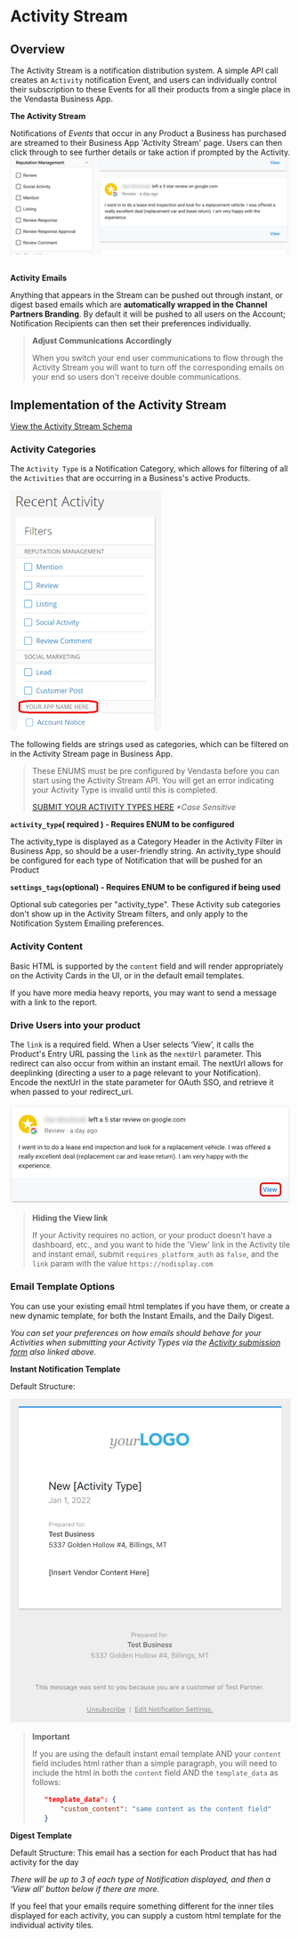# Activity Stream

## Overview
The Activity Stream is a notification distribution system. A simple API call creates an `Activity` notification Event, and users can individually control their subscription to these Events for all their products from a single place in the Vendasta Business App.

**The Activity Stream**

Notifications of _Events_ that occur in any Product a Business has purchased are streamed to their Business App 'Activity Stream' page. Users can then click through to see further details or take action if prompted by the Activity.
![highlights](../../assets/images/guides/activitystream/activitystream_activity.png)
&nbsp;

**Activity Emails**

Anything that appears in the Stream can be pushed out through instant, or digest based emails which are **automatically wrapped in the Channel Partners Branding**. By default it will be pushed to all users on the Account; Notification Recipients can then set their preferences individually.

<!-- theme: warning -->
>**Adjust Communications Accordingly**
>
>When you switch your end user communications to flow through the Activity Stream you will want to turn off the corresponding emails on your end so users don't receive double communications.

## Implementation of the Activity Stream

[View the Activity Stream Schema](https://developers.vendasta.com/vendor/c2NoOjE2NTY5NDA3-activity)

### Activity Categories

The `Activity Type` is a Notification Category, which allows for filtering of all the `Activities` that are occurring in a Business's active Products.

![new](../../assets/images/guides/activitystream/activitystream_activitytype.png)



The following fields are strings used as categories, which can be filtered on in the Activity Stream page in Business App. 

<!-- theme: warning -->
>These ENUMS must be pre configured by Vendasta before you can start using the Activity Stream API. You will get an error indicating your Activity Type is invalid until this is completed. 
>
>[SUBMIT YOUR ACTIVITY TYPES HERE](https://docs.google.com/forms/d/e/1FAIpQLSciEKVtCsTEYzJMeLO3sSjTvdQX8L-XLr9xgjgn3tuldZdfZg/viewform?usp=sf_link) _*Case Sensitive_

**`activity_type`( required ) - Requires ENUM to be configured**

The activity_type is displayed as a Category Header in the Activity Filter in Business App, so should be a user-friendly string. An activity_type should be configured for each type of Notification that will be pushed for an Product

**`settings_tags`(optional) - Requires ENUM to be configured if being used**

Optional sub categories per "activity_type". These Activity sub categories don't show up in the Activity Stream filters, and only apply to the Notification System Emailing preferences.

### Activity Content

Basic HTML is supported by the `content` field and will render appropriately on the Activity Cards in the UI, or in the default email templates. 

If you have more media heavy reports, you may want to send a message with a link to the report.

### Drive Users into your product

The `link` is a required field. When a User selects ‘View’, it calls the Product's Entry URL passing the `link` as the `nextUrl` parameter. This redirect can also occur from within an instant email. The nextUrl allows for deeplinking (directing a user to a page relevant to your Notification). Encode the nextUrl in the state parameter for OAuth SSO, and retrieve it when passed to your redirect_uri.

![Deep Linking](../../assets/images/guides/activitystream/activity_deeplink.png)

<!-- theme: info -->
> **Hiding the View link** 
>
>If your Activity requires no action, or your product doesn't have a dashboard, etc., and you want to hide the 'View' link in the Activity tile and instant email, submit `requires_platform_auth` as `false`, and the `link` param with the value `https://nodisplay.com`

### Email Template Options

You can use your existing email html templates if you have them, or create a new dynamic template, for both the Instant Emails, and the Daily Digest.

*You can set your preferences on how emails should behave for your Activities when submitting your Activity Types via the [Activity submission form](https://docs.google.com/forms/d/e/1FAIpQLSciEKVtCsTEYzJMeLO3sSjTvdQX8L-XLr9xgjgn3tuldZdfZg/viewform?usp=sf_link) also linked above.*

**Instant Notification Template**

Default Structure:

![Example Instant Notification Email](../../assets/images/guides/activitystream/InstantActivity_Template.png)

<!-- theme: warning -->
>**Important** 
>
>If you are using the default instant email template AND your `content` field includes html rather than a simple paragraph, you will need to include the html in both the `content` field AND the `template_data` as follows:
>
>```json
>    "template_data": {
>        "custom_content": "same content as the content field"
>    }
>```

**Digest Template**

Default Structure: This email has a section for each Product that has had activity for the day


*There will be up to 3 of each type of Notification displayed, and then a ‘View all’ button below if there are more.*

If you feel that your emails require something different for the inner tiles displayed for each activity, you can supply a custom html template for the individual activity tiles.